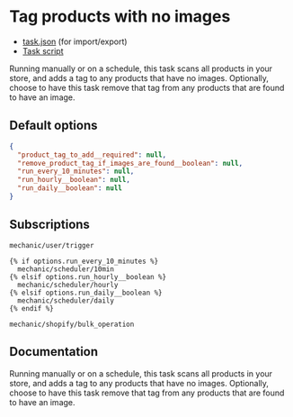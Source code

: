 # Tag products with no images

* [task.json](../../tasks/tag-products-with-no-images.json) (for import/export)
* [Task script](./script.liquid)

Running manually or on a schedule, this task scans all products in your store, and adds a tag to any products that have no images. Optionally, choose to have this task remove that tag from any products that are found to have an image.

## Default options

```json
{
  "product_tag_to_add__required": null,
  "remove_product_tag_if_images_are_found__boolean": null,
  "run_every_10_minutes": null,
  "run_hourly__boolean": null,
  "run_daily__boolean": null
}
```

## Subscriptions

```liquid
mechanic/user/trigger

{% if options.run_every_10_minutes %}
  mechanic/scheduler/10min
{% elsif options.run_hourly__boolean %}
  mechanic/scheduler/hourly
{% elsif options.run_daily__boolean %}
  mechanic/scheduler/daily
{% endif %}

mechanic/shopify/bulk_operation
```

## Documentation

Running manually or on a schedule, this task scans all products in your store, and adds a tag to any products that have no images. Optionally, choose to have this task remove that tag from any products that are found to have an image.
